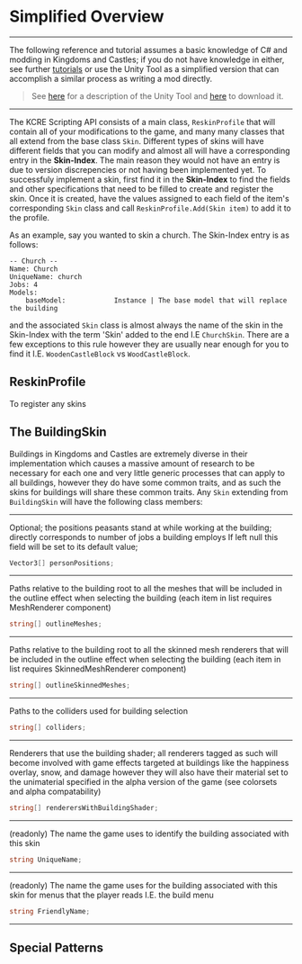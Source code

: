 # Simplified Overview
---

The following reference and tutorial assumes a basic knowledge of C# and modding in Kingdoms and Castles; if you do not have knowledge in either, see further [tutorials](https://modtutorial.kingdomsandcastles.com/) or use the Unity Tool as a simplified version that can accomplish a similar process as writing a mod directly. 

> See [here](https://github.com/DaDevFox/KCReskinEngine/blob/master/Guide_updated.md#how-the-engine-works) for a description of the Unity Tool and [here](https://github.com/DaDevFox/KCReskinEngine/tree/master/Unity%20Plugin) to download it. 

---
The KCRE Scripting API consists of a main class, `ReskinProfile` that will contain all of your modifications to the game, and many many classes that all extend from the base class `Skin`. Different types of skins will have different fields that you can modify and almost all will have a corresponding entry in the **Skin-Index**. The main reason they would not have an entry is due to version discrepencies or not having been implemented yet. 
To successfuly implement a skin, first find it in the **Skin-Index** to find the fields and other specifications that need to be filled to create and register the skin. Once it is created, have the values assigned to each field of the item's corresponding `Skin` class and call `ReskinProfile.Add(Skin item)` to add it to the profile. 

As an example, say you wanted to skin a church. The Skin-Index entry is as follows:
```
-- Church --
Name: Church
UniqueName: church
Jobs: 4
Models:
	baseModel:            Instance | The base model that will replace the building
```
and the associated `Skin` class is almost always the name of the skin in the Skin-Index with the term 'Skin' added to the end I.E `ChurchSkin`. There are a few exceptions to this rule however they are usually near enough for you to find it I.E. `WoodenCastleBlock` vs `WoodCastleBlock`. 



## ReskinProfile

To register any skins 

## The BuildingSkin
Buildings in Kingdoms and Castles are extremely diverse in their implementation which causes a massive amount of research to be necessary for each one and very little generic processes that can apply to all buildings, however they do have some common traits, and as such the skins for buildings will share these common traits. 
Any `Skin` extending from `BuildingSkin` will have the following class members:

---
Optional; the positions peasants stand at while working at the building; directly corresponds to number of jobs a building employs
If left null this field will be set to its default value;
```cs
Vector3[] personPositions;
```
---
Paths relative to the building root to all the meshes that will be included in the outline effect when selecting the building (each item in list requires MeshRenderer component)
```cs
string[] outlineMeshes;
```
---
Paths relative to the building root to all the skinned mesh renderers that will be included in the outline effect when selecting the building (each item in list requires SkinnedMeshRenderer component)
```cs
string[] outlineSkinnedMeshes;
```
---
Paths to the colliders used for building selection
```cs
string[] colliders;
```
---
Renderers that use the building shader; all renderers tagged as such will become involved with game effects targeted at buildings like the happiness overlay, snow, and damage however they will also have their material set to the unimaterial specified in the alpha version of the game (see colorsets and alpha compatability)
```cs
string[] renderersWithBuildingShader;
```
---
(readonly)
The name the game uses to identify the building associated with this skin
```cs
string UniqueName;
```
---
(readonly)
The name the game uses for the building associated with this skin for menus that the player reads I.E. the build menu
```cs
string FriendlyName;
```
---

## Special Patterns



